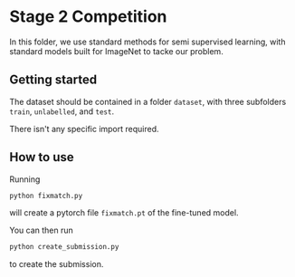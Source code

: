 # Stage 2 Competition
In this folder, we use standard methods for semi supervised learning, with standard models built for ImageNet to tacke our problem.

## Getting started 
The dataset should be contained in a folder `dataset`, with three subfolders `train`, `unlabelled`, and `test`.

There isn't any specific import required.

## How to use
Running 
```bash 
python fixmatch.py
```
will create a pytorch file `fixmatch.pt` of the fine-tuned model.

You can then run 
```bash
python create_submission.py
```
to create the submission.